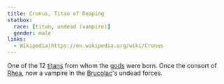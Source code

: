 ```yaml
---
title: Cronus, Titan of Reaping
statbox:
  race: [titan, undead (vampire)]
  gender: male
links:
  - Wikipedia|https://en.wikipedia.org/wiki/Cronus
---
```


One of the 12 [titans](../creatures/titans) from whom the [gods](../creatures/eternals) were born. Once the consort of [Rhea](rhea), now a vampire in the [Brucolac](brucolac)'s undead forces.
